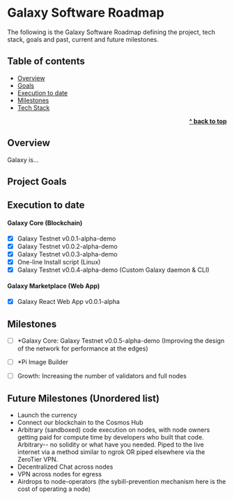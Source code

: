 # Galaxy Software Roadmap

The following is the Galaxy Software Roadmap defining the project, tech stack, goals and past, current and future milestones.

## Table of contents

- [Overview](#overview)
- [Goals](#goals)
- [Execution to date](#execution-to-date)
- [Milestones](#milestones)
- [Tech Stack](#tech-stack)

<div align="right">
    <b><a href="#galaxy-software-roadmap">^ back to top</a></b>
</div>

## Overview

Galaxy is...

## Project Goals

## Execution to date

#### Galaxy Core (Blockchain)
- [x] Galaxy Testnet v0.0.1-alpha-demo
- [x] Galaxy Testnet v0.0.2-alpha-demo
- [x] Galaxy Testnet v0.0.3-alpha-demo
- [x] One-line Install script (Linux)
- [x] Galaxy Testnet v0.0.4-alpha-demo (Custom Galaxy daemon & CLI)

#### Galaxy Marketplace (Web App)
- [x] Galaxy React Web App v0.0.1-alpha

## Milestones

- [ ] *Galaxy Core: Galaxy Testnet v0.0.5-alpha-demo (Improving the design of the network for performance at the edges)
- [ ] *Pi Image Builder
- [ ] Growth: Increasing the number of validators and full nodes


## Future Milestones (Unordered list)
* Launch the currency
* Connect our blockchain to the Cosmos Hub
* Arbitrary (sandboxed) code execution on nodes, with node owners getting paid for compute time by developers who built that code.  Arbitrary-- no solidity or what have you needed.  Piped to the live internet via a method similar to ngrok OR piped elsewhere via the ZeroTier VPN.
* Decentralized Chat across nodes
* VPN across nodes for egress
* Airdrops to node-operators (the sybill-prevention mechanism here is the cost of operating a node)

